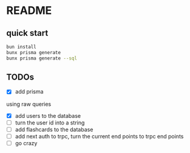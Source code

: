 # README

## quick start

```sh
bun install
bunx prisma generate
bunx prisma generate --sql

```

## TODOs

- [x] add prisma

using raw queries

- [x] add users to the database
- [ ] turn the user id into a string
- [ ] add flashcards to the database
- [ ] add next auth to trpc, turn the current end points to trpc end points
- [ ] go crazy
